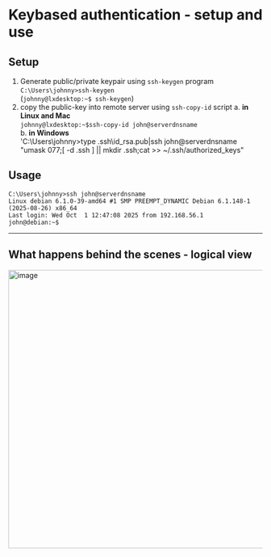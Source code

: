 # Keybased authentication - setup and use

## Setup 
1. Generate public/private keypair using `ssh-keygen` program
   `C:\Users\johnny>ssh-keygen `  
   (`johnny@lxdesktop:~$ ssh-keygen`) 
3. copy the public-key into remote server using `ssh-copy-id` script 
  a. **in Linux and Mac**  
   `johnny@lxdesktop:~$ssh-copy-id john@serverdnsname`  
  b. **in Windows**  
   'C:\Users\johnny>type .ssh\id_rsa.pub|ssh john@serverdnsname "umask 077;[ -d  .ssh ] || mkdir .ssh;cat >> ~/.ssh/authorized_keys"



   


## Usage
```text
C:\Users\johnny>ssh john@serverdnsname
Linux debian 6.1.0-39-amd64 #1 SMP PREEMPT_DYNAMIC Debian 6.1.148-1 (2025-08-26) x86_64
Last login: Wed Oct  1 12:47:08 2025 from 192.168.56.1
john@debian:~$
```

---  

## What happens behind the scenes - logical view
<img width="844" height="551" alt="image" src="https://github.com/user-attachments/assets/6d692d87-766e-4874-948a-5c8092600bf7" />





